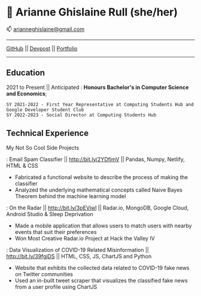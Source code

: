 
🎯 Arianne Ghislaine Rull (she/her)
============
📫  arianneghislaine@gmail.com
-------------------     ----------------------------
[GitHub](https://github.com/arianneghislainerull) ||
[Devpost](https://devpost.com/arianneghislaine) || [Portfolio](https://ariannerullcodes.netlify.app/)
-------------------     ----------------------------

Education
---------

2021 to Present || Anticipated :   **Honours Bachelor's in Computer Science and Economics**;

    SY 2021-2022 - First Year Representative at Computing Students Hub and Google Developer Student Club
    SY 2022-2023 - Social Director at Computing Students Hub

Technical Experience
--------------------

My Not So Cool Side Projects

:   Email Spam Classifier || http://bit.ly/2YDfjmV || Pandas, Numpy, Netlify, HTML & CSS  
* Fabricated a functional website to describe the process of making the classifier
* Analyzed the underlying mathematical concepts called Naive Bayes Theorem behind the machine learning model 

:   On the Radar || http://bit.ly/3pEVjwl || Radar.io, MongoDB, Google Cloud, Android Studio & Sleep Deprivation 
* Made a mobile application that allows users to match users with nearby events that suit their preferences
* Won Most Creative Radar.io Project at Hack the Valley IV 

:   Data Visualization of COVID-19 Related Misinformation || http://bit.ly/39fgjDS || HTML, CSS, JS, ChartJS and Python
* Website that exhibits the collected data related to COVID-19 fake news on Twitter communities
* Used an in-built tweet scraper that visualizes the classified fake news from a user profile using ChartJS
